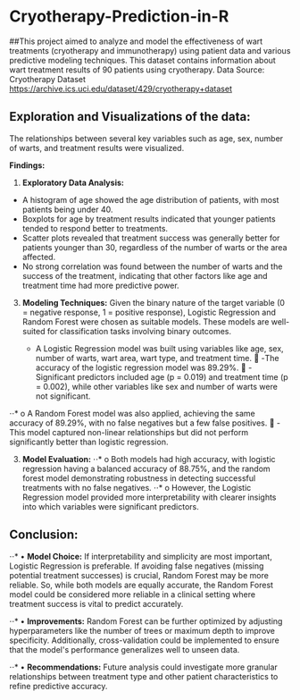 # Cryotherapy-Prediction-in-R


##This project aimed to analyze and model the effectiveness of wart treatments (cryotherapy and immunotherapy) using patient data and various predictive modeling techniques. This dataset contains information about wart treatment results of 90 patients using cryotherapy.
Data Source: Cryotherapy Dataset
https://archive.ics.uci.edu/dataset/429/cryotherapy+dataset



## **Exploration and Visualizations of the data:**
The relationships between several key variables such as age, sex, number of warts, and treatment results were visualized. 


**Findings:**

1.	**Exploratory Data Analysis:**
   + A histogram of age showed the age distribution of patients, with most patients being under 40.
   + Boxplots for age by treatment results indicated that younger patients tended to respond better to treatments.
   + Scatter plots revealed that treatment success was generally better for patients younger than 30, regardless of the number of warts or the area affected.
   + No strong correlation was found between the number of warts and the success of the treatment, indicating that other factors like age and treatment time had more predictive power.


3.	**Modeling Techniques:**
Given the binary nature of the target variable (0 = negative response, 1 = positive response), Logistic Regression and Random Forest were chosen as suitable models. These models are well-suited for classification tasks involving binary outcomes.

    + A Logistic Regression model was built using variables like age, sex, number of warts, wart area, wart type, and treatment time.
	-The accuracy of the logistic regression model was 89.29%.
	-Significant predictors included age (p = 0.019) and treatment time (p = 0.002), while other variables like sex and number of warts were not significant.


⋅⋅* o	A Random Forest model was also applied, achieving the same accuracy of 89.29%, with no false negatives but a few false positives.
	-This model captured non-linear relationships but did not perform significantly better than logistic regression.

3.	**Model Evaluation:**
⋅⋅* o	Both models had high accuracy, with logistic regression having a balanced accuracy of 88.75%, and the random forest model demonstrating robustness in detecting successful treatments with no false negatives.
⋅⋅* o	However, the Logistic Regression model provided more interpretability with clearer insights into which variables were significant predictors.

## **Conclusion:**

⋅⋅* •	**Model Choice:** If interpretability and simplicity are most important, Logistic Regression is preferable. If avoiding false negatives (missing potential treatment successes) is crucial, Random Forest may be more reliable. So, while both models are equally accurate, the Random Forest model could be considered more reliable in a clinical setting where treatment success is vital to predict accurately.

⋅⋅* •	**Improvements:** Random Forest can be further optimized by adjusting hyperparameters like the number of trees or maximum depth to improve specificity. Additionally, cross-validation could be implemented to ensure that the model's performance generalizes well to unseen data.

⋅⋅* •	**Recommendations:** Future analysis could investigate more granular relationships between treatment type and other patient characteristics to refine predictive accuracy. 



